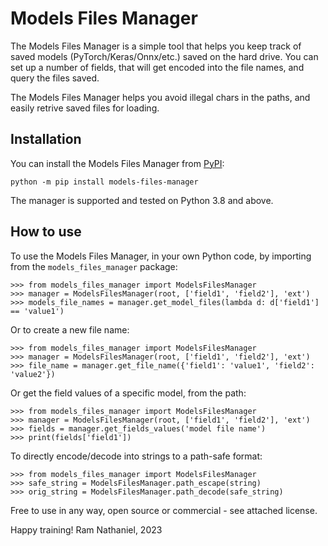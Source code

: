 # Models Files Manager

The Models Files Manager is a simple tool that helps you keep track of saved models (PyTorch/Keras/Onnx/etc.) saved on the hard drive. You can set up a number of fields, that will get encoded into the file names, and query the files saved.

The Models Files Manager helps you avoid illegal chars in the paths, and easily retrive saved files for loading.

## Installation

You can install the Models Files Manager from [PyPI](https://pypi.org/project/models-files-manager/):

    python -m pip install models-files-manager

The manager is supported and tested on Python 3.8 and above.

## How to use

To use the Models Files Manager, in your own Python code, by importing from the `models_files_manager` package:

    >>> from models_files_manager import ModelsFilesManager
    >>> manager = ModelsFilesManager(root, ['field1', 'field2'], 'ext')
    >>> models_file_names = manager.get_model_files(lambda d: d['field1'] == 'value1')

Or to create a new file name:

    >>> from models_files_manager import ModelsFilesManager
    >>> manager = ModelsFilesManager(root, ['field1', 'field2'], 'ext')
    >>> file_name = manager.get_file_name({'field1': 'value1', 'field2': 'value2'})

Or get the field values of a specific model, from the path:

    >>> from models_files_manager import ModelsFilesManager
    >>> manager = ModelsFilesManager(root, ['field1', 'field2'], 'ext')
    >>> fields = manager.get_fields_values('model file name')
    >>> print(fields['field1'])

To directly encode/decode into strings to a path-safe format:
    
    >>> from models_files_manager import ModelsFilesManager
    >>> safe_string = ModelsFilesManager.path_escape(string)
    >>> orig_string = ModelsFilesManager.path_decode(safe_string)

Free to use in any way, open source or commercial - see attached license.

Happy training!
Ram Nathaniel, 2023
